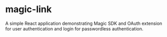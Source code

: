 # magic-link
A simple React application demonstrating Magic SDK and OAuth extension for user authentication and login for passwordless authentication.
